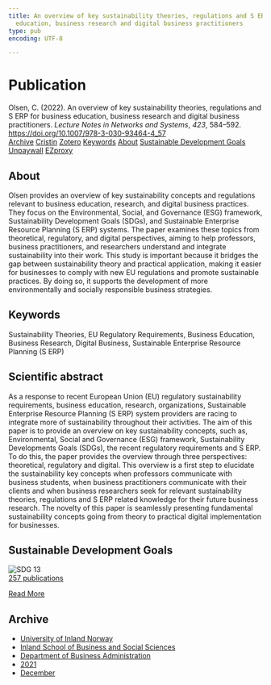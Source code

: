```yaml
---
title: An overview of key sustainability theories, regulations and S ERP for business
  education, business research and digital business practitioners
type: pub
encoding: UTF-8

---
```

<h1>Publication</h1>
<article id="csl-bib-container-3C3VB9U4" class="csl-bib-container">
  <div class="csl-bib-body"> <div class="csl-entry">Olsen, C. (2022). An overview of key sustainability theories, regulations and S ERP for business education, business research and digital business practitioners. <i>Lecture Notes in Networks and Systems</i>, <i>423</i>, 584–592. <a href="https://doi.org/10.1007/978-3-030-93464-4_57">https://doi.org/10.1007/978-3-030-93464-4_57</a></div> </div>
  <div class="csl-bib-buttons">
    <a href="#taxonomy-article-3C3VB9U4" alt="archive" class="csl-bib-button">Archive</a>
    <a href="https://app.cristin.no/results/show.jsf?id=1965536" alt="Cristin" class="csl-bib-button">Cristin</a>
    <a href="http://zotero.org/groups/5881554/items/3C3VB9U4" alt="Zotero" class="csl-bib-button">Zotero</a>
    <a href="#keywords-article-3C3VB9U4" alt="keywords" class="csl-bib-button">Keywords</a>
    <a href="#about-article-3C3VB9U4" alt="about_pub" class="csl-bib-button">About</a>
    <a href="#sdg-article-3C3VB9U4" alt="sdg" class="csl-bib-button">Sustainable Development Goals</a>
    <a href="https://doi.org/10.1007/978-3-030-93464-4_57" alt="Unpaywall" class="csl-bib-button">Unpaywall</a>
    <a href="https://doi.org/10.1007/978-3-030-93464-4_57" alt="EZproxy" class="csl-bib-button">EZproxy</a>
  </div>
  <div id="csl-bib-meta-container-3C3VB9U4"></div>
</article>
<div id="csl-bib-meta-3C3VB9U4" class="csl-bib-meta">
  <article id="about-article-3C3VB9U4" class="about_pub-article">
    <h1>About</h1>
    Olsen provides an overview of key sustainability concepts and regulations relevant to business education, research, and digital business practices. They focus on the Environmental, Social, and Governance (ESG) framework, Sustainability Development Goals (SDGs), and Sustainable Enterprise Resource Planning (S ERP) systems. The paper examines these topics from theoretical, regulatory, and digital perspectives, aiming to help professors, business practitioners, and researchers understand and integrate sustainability into their work. This study is important because it bridges the gap between sustainability theory and practical application, making it easier for businesses to comply with new EU regulations and promote sustainable practices. By doing so, it supports the development of more environmentally and socially responsible business strategies.
  </article>
  <article id="keywords-article-3C3VB9U4" class="keywords-article">
    <h1>Keywords</h1>
    Sustainability Theories, EU Regulatory Requirements, Business Education, Business Research, Digital Business, Sustainable Enterprise Resource Planning (S ERP)
  </article>
  <article id="abstract-article-3C3VB9U4" class="abstract-article">
    <h1>Scientific abstract</h1>
    As a response to recent European Union (EU) regulatory sustainability requirements, business education, research, organizations, Sustainable Enterprise Resource Planning (S ERP) system providers are racing to integrate more of sustainability throughout their activities. The aim of this paper is to provide an overview on key sustainability concepts, such as, Environmental, Social and Governance (ESG) framework, Sustainability Developments Goals (SDGs), the recent regulatory requirements and S ERP. To do this, the paper provides the overview through three perspectives: theoretical, regulatory and digital. This overview is a first step to elucidate the sustainability key concepts when professors communicate with business students, when business practitioners communicate with their clients and when business researchers seek for relevant sustainability theories, regulations and S ERP related knowledge for their future business research. The novelty of this paper is seamlessly presenting fundamental sustainability concepts going from theory to practical digital implementation for businesses.
  </article>
  <article id="sdg-article-3C3VB9U4" class="sdg-article">
    <h1>Sustainable Development Goals</h1>
    <div class="sdg-container"><div id="sdg13" class="sdg">
        <img src="{{< params subfolder >}}images/sdg/sdg13_en.png" class="image" alt="SDG 13">
        <div class="sdg-overlay">
          <a href="/en/archive/?key=?sdg=13#archive" class="sdg-publication-count"><span>257</span> publications</a>
          <p><a href="https://sdgs.un.org/goals/goal13" class="sdg-read-more">Read More</a></p>
        </div>
      </div></div>
  </article>
  <article id="taxonomy-article-3C3VB9U4" class="taxonomy-article">
    <h1>Archive</h1>
    <ul>
      <li>
        <a href="/en/archive/?key=3DCRN523">University of Inland Norway</a>
      </li>
      <li>
        <a href="/en/archive/?key=DU8Q9LN9">Inland School of Business and Social Sciences</a>
      </li>
      <li>
        <a href="/en/archive/?key=3IQA89I8">Department of Business Administration</a>
      </li>
      <li>
        <a href="/en/archive/?key=39DV3H9E">2021</a>
      </li>
      <li>
        <a href="/en/archive/?key=ZCILB8E7">December</a>
      </li>
    </ul>
  </article>
</div>
